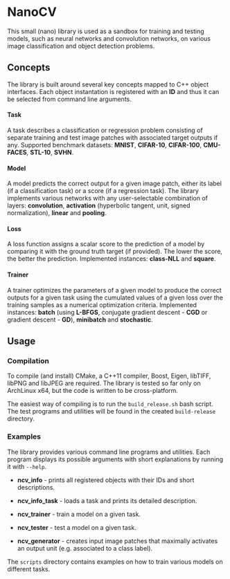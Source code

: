 # NanoCV

This small (nano) library is used as a sandbox for training and testing models, such as neural networks and convolution networks, on various image classification and object detection problems. 

## Concepts

The library is built around several key concepts mapped to C++ object interfaces. Each object instantation is registered with an **ID** and thus it can be selected 
from command line arguments. 

#### Task

A task describes a classification or regression problem consisting of separate training and test image patches with associated target outputs if any. Supported benchmark 
datasets: **MNIST**, **CIFAR-10**, **CIFAR-100**, **CMU-FACES**, **STL-10**, **SVHN**.

#### Model

A model predicts the correct output for a given image patch, either its label (if a classification task) or a score (if a regression task). The library 
implements various networks with any user-selectable combination of layers: **convolution**, **activation** (hyperbolic tangent, unit, signed 
normalization), **linear** and **pooling**.

#### Loss 

A loss function assigns a scalar score to the prediction of a model by comparing it with the ground truth target (if provided). 
The lower the score, the better the prediction. Implemented instances: **class-NLL** and **square**.

#### Trainer

A trainer optimizes the parameters of a given model to produce the correct outputs for a given task using the cumulated values of a given loss over the training samples as 
a numerical optimization criteria. Implemented instances: **batch** (using **L-BFGS**, conjugate gradient descent - **CGD** or gradient descent - **GD**), **minibatch** 
and **stochastic**.

## Usage

### Compilation

To compile (and install) CMake, a C++11 compiler, Boost, Eigen, libTIFF, libPNG and libJPEG are required. The library is tested so far only on ArchLinux x64, but the 
code is written to be cross-platform.

The easiest way of compiling is to run the `build_release.sh` bash script. The test programs and utilities will be found in the created `build-release` directory.

### Examples

The library provides various command line programs and utilities. Each program displays its possible arguments with short explanations by running it with `--help`.

* **ncv_info** - prints all registered objects with their IDs and short descriptions.

* **ncv_info_task** - loads a task and prints its detailed description.

* **ncv_trainer** - train a model on a given task.

* **ncv_tester** - test a model on a given task.

* **ncv_generator** - creates input image patches that maximally activates an output unit (e.g. associated to a class label).

The `scripts` directory contains examples on how to train various models on different tasks.




 
